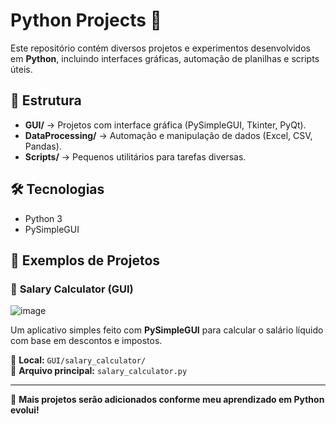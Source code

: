 # Python Projects 🚀  

Este repositório contém diversos projetos e experimentos desenvolvidos em **Python**, incluindo interfaces gráficas, automação de planilhas e scripts úteis.  

## 📂 Estrutura  
- **GUI/** → Projetos com interface gráfica (PySimpleGUI, Tkinter, PyQt).  
- **DataProcessing/** → Automação e manipulação de dados (Excel, CSV, Pandas).  
- **Scripts/** → Pequenos utilitários para tarefas diversas.  

## 🛠 Tecnologias  
- Python 3
- PySimpleGUI  


## 📌 Exemplos de Projetos  
### 🔹 **Salary Calculator (GUI)**  
![image](https://github.com/user-attachments/assets/20ebb8f6-9646-46b3-9e03-72cc6450ba92)

Um aplicativo simples feito com **PySimpleGUI** para calcular o salário líquido com base em descontos e impostos.  

📍 **Local:** `GUI/salary_calculator/`  
📜 **Arquivo principal:** `salary_calculator.py`  

---
🚀 **Mais projetos serão adicionados conforme meu aprendizado em Python evolui!**  
